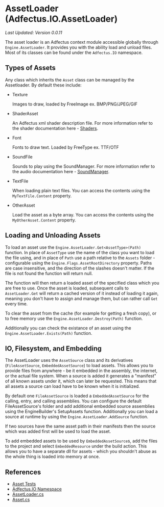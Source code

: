 # AssetLoader (Adfectus.IO.AssetLoader)

_Last Updated: Version 0.0.11_

The asset loader is an Adfectus context module accessible globally through `Engine.AssetLoader`. It provides you with the ability load and unload files. Most of its classes can be found under the `Adfectus.IO` namespace.

## Types of Assets

Any class which inherits the `Asset` class can be managed by the Assetloader. By default these include:

- Texture

    Images to draw, loaded by FreeImage ex. BMP/PNG/JPEG/GIF
- ShaderAsset

    An Adfectus xml shader description file. For more information refer to the shader documentation here - [Shaders](./Documents/Shaders).
- Font

    Fonts to draw text. Loaded by FreeType ex. TTF/OTF
- SoundFile

    Sounds to play using the SoundManager. For more information refer to the audio documentation here - [SoundManager](./Documents/SoundManager).
- TextFile

    When loading plain text files. You can access the contents using the `MyTextFile.Content` property.
- OtherAsset

    Load the asset as a byte array. You can access the contents using the `MyOtherAsset.Content` property.

## Loading and Unloading Assets

To load an asset use the `Engine.AssetLoader.Get<AssetType>(Path)` function. In place of `AssetType` use the name of the class you want to load the file using, and in place of `Path` use a path relative to the `Assets` folder - configurable using the `Engine.Flags.AssetRootDirectory` property. Paths are case insensitive, and the direction of the slashes doesn't matter. If the file is not found the function will return null.

The function will then return a loaded asset of the specified class which you are free to use. Once the asset is loaded, subsequent calls to `AssetLoader.Get` will return a cached version of it instead of loading it again, meaning you don't have to assign and manage them, but can rather call `Get` every time.

To clear the asset from the cache (for example for getting a fresh copy), or to free memory use the `Engine.AssetLoader.Destroy(Path)` function.

Additionally you can check the existance of an asset using the `Engine.AssetLoader.Exists(Path)` function.

## IO, Filesystem, and Embedding

The AssetLoader uses the `AssetSource` class and its derivatives (`FileAssetSource`, `EmbeddedAssetSource`) to load assets. This allows you to provide files from anywhere - be it embedded in the assembly, the internet, or the actual file system. When a source is added it generates a "manifest" of all known assets under it, which can later be requested. This means that all assets a source can load have to be known when it is initialized.

By default one `FileAssetSource` is loaded a `EmbeddedAssetSource` for the calling, entry, and calling assemblies. You can configure the default FileAssetSource's folder and add additional embedded source assemblies using the EngineBuilder's SetupAssets function. Additionally you can load a source at runtime by using the `Engine.AssetLoader.AddSource` function.

If two sources have the same asset path in their manifests then the source which was added first will be used to load the asset.

To add embedded assets to be used by `EmbeddedAssetSource`s, add the files to the project and select `EmbeddedResource` under the build action. This allows you to have a separate dll for assets - which you shouldn't abuse as the whole thing is loaded into memory at once.

## References

- [Asset Tests](https://github.com/Cryru/Emotion/blob/master/Adfectus.Tests/Assets.cs)
- [Adfectus.IO Namespace](https://github.com/Cryru/Emotion/tree/master/Adfectus/IO)
- [AssetLoader.cs](https://github.com/Cryru/Emotion/blob/master/Adfectus/IO/AssetLoader.cs)
- [Asset.cs](https://github.com/Cryru/Emotion/blob/master/Adfectus/IO/Asset.cs)
